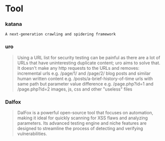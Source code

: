 # Tool
### katana 
```
A next-generation crawling and spidering framework
```

### uro
>Using a URL list for security testing can be painful as there are a lot of URLs that have uninteresting duplicate content; uro aims to solve that.
It doesn't make any http requests to the URLs and removes:
incremental urls e.g. /page/1/ and /page/2/
blog posts and similar human written content e.g. /posts/a-brief-history-of-time
urls with same path but parameter value difference e.g. /page.php?id=1 and /page.php?id=2
images, js, css and other "useless" files 

### Dalfox
> DalFox is a powerful open-source tool that focuses on automation, making it ideal for quickly scanning for XSS flaws and analyzing parameters. Its advanced testing engine and niche features are designed to streamline the process of detecting and verifying vulnerabilities.